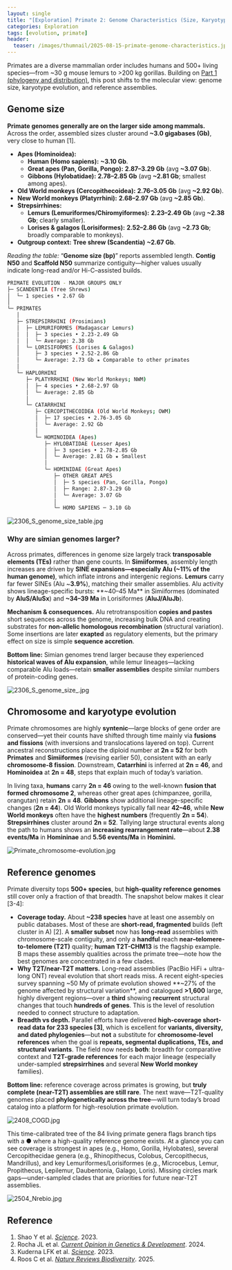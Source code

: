 ```yaml
---
layout: single
title: "[Exploration] Primate 2: Genome Characteristics (Size, Karyotype, Assemblies)"
categories: Exploration
tags: [evolution, primate]
header:
  teaser: /images/thumnail/2025-08-15-primate-genome-characteristics.jpg
---
```


Primates are a diverse mammalian order includes humans and 500+ living species—from ~30 g mouse lemurs to >200 kg gorillas. Building on [Part 1 (phylogeny and distribution)](https://keun-hong.github.io/exploration/primate-phylogeny-distribution/), this post shifts to the molecular view: genome size, karyotype evolution, and reference assemblies.

## Genome size

**Primate genomes generally are on the larger side among mammals.** Across the order, assembled sizes cluster around **~3.0 gigabases (Gb)**, very close to human [1].

- **Apes (Hominoidea):**
  - **Human (Homo sapiens):** **~3.10 Gb**.
  - **Great apes (Pan, Gorilla, Pongo):** **2.87–3.29 Gb** (avg **~3.07 Gb**).
  - **Gibbons (Hylobatidae):** **2.78–2.85 Gb** (avg **~2.81 Gb**; smallest among apes).
- **Old World monkeys (Cercopithecoidea):** **2.76–3.05 Gb** (avg **~2.92 Gb**).
- **New World monkeys (Platyrrhini):** **2.68–2.97 Gb** (avg **~2.85 Gb**).
- **Strepsirrhines:**
  - **Lemurs (Lemuriformes/Chiromyiformes):** **2.23–2.49 Gb** (avg **~2.38 Gb**; clearly smaller).
  - **Lorises & galagos (Lorisiformes):** **2.52–2.86 Gb** (avg **~2.73 Gb**; broadly comparable to monkeys).
- **Outgroup context:** **Tree shrew (Scandentia)** **~2.67 Gb**.

*Reading the table:* “**Genome size (bp)**” reports assembled length. **Contig N50** and **Scaffold N50** summarize contiguity—higher values usually indicate long-read and/or Hi-C–assisted builds.

```bash
PRIMATE EVOLUTION - MAJOR GROUPS ONLY
├─ SCANDENTIA (Tree Shrews)
│  └─ 1 species • 2.67 Gb
│
└─ PRIMATES
   │
   ├─ STREPSIRRHINI (Prosimians)
   │  ├─ LEMURIFORMES (Madagascar Lemurs)
   │  │  ├─ 3 species • 2.23-2.49 Gb
   │  │  └─ Average: 2.38 Gb	  
   │  └─ LORISIFORMES (Lorises & Galagos)
   │     ├─ 3 species • 2.52-2.86 Gb
   │     └─ Average: 2.73 Gb ★ Comparable to other primates
   │
   └─ HAPLORHINI
      ├─ PLATYRRHINI (New World Monkeys; NWM)
      │  ├─ 4 species • 2.68-2.97 Gb  
      │  └─ Average: 2.85 Gb
      │
      └─ CATARRHINI
         ├─ CERCOPITHECOIDEA (Old World Monkeys; OWM)
         │  ├─ 17 species • 2.76-3.05 Gb
         │  └─ Average: 2.92 Gb
         │
         └─ HOMINOIDEA (Apes)
            ├─ HYLOBATIDAE (Lesser Apes)
            │  ├─ 3 species • 2.78-2.85 Gb
            │  └─ Average: 2.81 Gb ★ Smallest
            │
            └─ HOMINIDAE (Great Apes)
               ├─ OTHER GREAT APES
               │  ├─ 5 species (Pan, Gorilla, Pongo)
               │  ├─ Range: 2.87-3.29 Gb
               │  └─ Average: 3.07 Gb
               │
               └─ HOMO SAPIENS ─ 3.10 Gb
```

![2306_S_genome_size_table.jpg](../../images/2025-08-15-primate-genome-characteristics/d8068c1052ce2992cf48eae3a588ff6c35c7988d.jpg)

### Why are simian genomes larger?

Across primates, differences in genome size largely track **transposable elements (TEs)** rather than gene counts. In **Simiiformes**, assembly length increases are driven by **SINE expansions—especially Alu (~11% of the human genome)**, which inflate introns and intergenic regions. **Lemurs** carry far fewer SINEs (Alu ~**3.9%**), matching their smaller assemblies. Alu activity shows lineage-specific bursts: **~40–45 Ma** in Simiiformes (dominated by **AluS/AluSx**) and **~34–39 Ma** in Lorisiformes (**AluJ/AluJb**).

**Mechanism & consequences.** Alu retrotransposition **copies and pastes** short sequences across the genome, increasing bulk DNA and creating substrates for **non-allelic homologous recombination** (structural variation). Some insertions are later **exapted** as regulatory elements, but the primary effect on size is simple **sequence accretion**.

**Bottom line:** Simian genomes trend larger because they experienced **historical waves of Alu expansion**, while lemur lineages—lacking comparable Alu loads—retain **smaller assemblies** despite similar numbers of protein-coding genes.

![2306_S_genome_size_.jpg](../../images/2025-08-15-primate-genome-characteristics/02681d5e2e2ac05630c55bc2cd276fed2ead5e01.jpg)

## Chromosome and karyotype evolution

Primate chromosomes are highly **syntenic**—large blocks of gene order are conserved—yet their counts have shifted through time mainly via **fusions and fissions** (with inversions and translocations layered on top). Current ancestral reconstructions place the diploid number at **2n = 52** for both **Primates** and **Simiiformes** (revising earlier 50), consistent with an early **chromosome-8 fission**. Downstream, **Catarrhini** is inferred at **2n = 46**, and **Hominoidea** at **2n = 48**, steps that explain much of today’s variation.

In living taxa, **humans** carry **2n = 46** owing to the well-known **fusion that formed chromosome 2**, whereas other great apes (chimpanzee, gorilla, orangutan) retain **2n = 48**. **Gibbons** show additional lineage-specific changes (**2n = 44**). Old World monkeys typically fall near **42–46**, while **New World monkeys** often have the **highest numbers** (frequently **2n = 54**). **Strepsirrhines** cluster around **2n = 52**. Tallying large structural events along the path to humans shows an **increasing rearrangement rate**—about **2.38 events/Ma** in **Homininae** and **5.56 events/Ma** in **Hominini.**

![Primate_chromosome-evolution.jpg](../../images/2025-08-15-primate-genome-characteristics/2b4dd3909277031e0ba3188edb88983dbddaebdc.jpg)

## Reference genomes

Primate diversity tops **500+ species**, but **high-quality reference genomes** still cover only a fraction of that breadth. The snapshot below makes it clear [3-4]:

- **Coverage today.** About **~238 species** have at least one assembly on public databases. Most of these are **short-read, fragmented** builds (left cluster in A) [2]. A **smaller subset** now has **long-read** assemblies with chromosome-scale contiguity, and only a **handful** reach **near–telomere-to-telomere (T2T)** quality; **human T2T-CHM13** is the flagship example. B maps these assembly qualities across the primate tree—note how the best genomes are concentrated in a few clades.
- **Why T2T/near-T2T matters.** Long-read assemblies (PacBio HiFi + ultra-long ONT) reveal evolution that short reads miss. A recent eight-species survey spanning ~50 My of primate evolution showed **~27% of the genome affected by structural variation**, and catalogued **>1,600** large, highly divergent regions—over a **third** showing **recurrent** structural changes that touch **hundreds of genes**. This is the level of resolution needed to connect structure to adaptation.
- **Breadth vs depth.** Parallel efforts have delivered **high-coverage short-read data for 233 species [3]**, which is excellent for **variants, diversity, and dated phylogenies**—but **not** a substitute for **chromosome-level references** when the goal is **repeats, segmental duplications, TEs, and structural variants**. The field now needs **both**: breadth for comparative context and **T2T-grade references** for each major lineage (especially under-sampled **strepsirrhines** and several **New World monkey** families).

**Bottom line:** reference coverage across primates is growing, but **truly complete (near-T2T) assemblies are still rare**. The next wave—T2T-quality genomes placed **phylogenetically across the tree**—will turn today’s broad catalog into a platform for high-resolution primate evolution.

![2408_COGD.jpg](../../images/2025-08-15-primate-genome-characteristics/3a33f075123ec6ebcd92bc3c703b9a1e3d97f161.jpg)

This time-calibrated tree of the 84 living primate genera flags branch tips with a ● where a high-quality reference genome exists. At a glance you can see coverage is strongest in apes (e.g., Homo, Gorilla, Hylobates), several Cercopithecidae genera (e.g., Rhinopithecus, Colobus, Cercopithecus, Mandrillus), and key Lemuriformes/Lorisiformes (e.g., Microcebus, Lemur, Propithecus, Lepilemur, Daubentonia, Galago, Loris). Missing circles mark gaps—under-sampled clades that are priorities for future near-T2T assemblies.

![2504_Nrebio.jpg](../../images/2025-08-15-primate-genome-characteristics/a318ec3a193eeeede7c3153dc7ad7acd8888cd4d.jpg)

## Reference

1. Shao Y et al. [*Science*](https://www.science.org/doi/10.1126/science.abn6919). 2023.
2. Rocha JL et al. [*Current Opinion in Genetics & Development*](https://www.sciencedirect.com/science/article/pii/S0959437X24000820). 2024.
3. Kuderna LFK et al. [*Science*](https://www.science.org/doi/10.1126/science.abn7829). 2023.
4. Roos C et al. [*Nature Reviews Biodiversity*](https://www.nature.com/articles/s44358-025-00039-8). 2025.